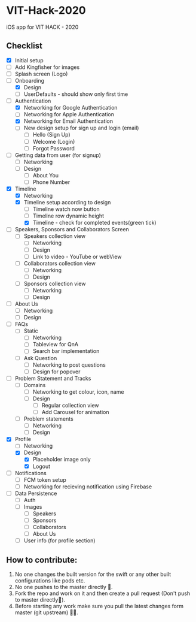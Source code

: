 # VIT-Hack-2020
iOS app for VIT HACK - 2020

## Checklist
- [x] Initial setup
- [ ] Add Kingfisher for images
- [ ] Splash screen (Logo)
- [ ] Onboarding
  - [x] Design
  - [ ] UserDefaults - should show only first time
- [ ] Authentication
  - [x] Networking for Google Authentication
  - [ ] Networking for Apple Authentication
  - [x] Networking for Email Authentication
  - [ ] New design setup for sign up and login (email)
    - [ ] Hello (Sign Up)
    - [ ] Welcome (Login)
    - [ ] Forgot Password
- [ ] Getting data from user (for signup)
  - [ ] Networking 
  - [ ] Design 
      - [ ] About You
      - [ ] Phone Number
- [x] Timeline 
  - [x] Networking
  - [x] Timeline setup according to design
    - [ ] Timeline watch now button
    - [ ] Timeline row dynamic height
    - [x] Timeline - check for completed events(green tick)
- [ ] Speakers, Sponsors and Collaborators Screen
   - [ ] Speakers collection view
        - [ ] Networking
        - [ ] Design
        - [ ] Link to video - YouTube or webView
   - [ ] Collaborators collection view
        - [ ] Networking
        - [ ] Design
   - [ ] Sponsors collection view
        - [ ] Networking
        - [ ] Design 
- [ ] About Us
   - [ ] Networking
   - [ ] Design
- [ ] FAQs 
   - [ ] Static
        - [ ] Networking
        - [ ] Tableview for QnA
        - [ ] Search bar implementation 
   - [ ] Ask Question
      - [ ] Networking to post questions
      - [ ] Design for popover
      
- [ ] Problem Statement and Tracks 
   - [ ] Domains
      - [ ] Networking to get colour, icon, name
      - [ ] Design
          - [ ] Regular collection view
          - [ ] Add Carousel for animation
   - [ ] Problem statements
      - [ ] Networking
      - [ ] Design
 - [x] Profile
   - [ ] Networking 
   - [x] Design
      - [x] Placeholder image only
      - [x] Logout
- [ ] Notifications
  - [ ] FCM token setup 
  - [ ] Networking for recieving notification using Firebase
- [ ] Data Persistence
   - [ ] Auth 
   - [ ] Images 
      - [ ] Speakers
      - [ ] Sponsors
      - [ ] Collaborators
      - [ ] About Us 
   - [ ] User info (for profile section)
   
## How to contribute:

1. No one changes the built version for the swift or any other built configurations like pods etc.
2. No one pushes to the master directly 😬.
3. Fork the repo and work on it and then create a pull request (Don't push to master directly🤗).
4. Before starting any work make sure you pull the latest changes form master (git upstream) 👨‍💻.
